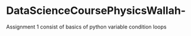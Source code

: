 # DataScienceCoursePhysicsWallah-

Assignment 1 consist of basics of python variable condition loops 
